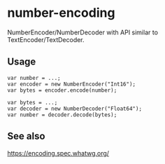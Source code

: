 number-encoding
===============

NumberEncoder/NumberDecoder with API similar to TextEncoder/TextDecoder.

Usage
-----

```
var number = ...;
var encoder = new NumberEncoder("Int16");
var bytes = encoder.encode(number);

var bytes = ...;
var decoder = new NumberDecoder("Float64");
var number = decoder.decode(bytes);
```

See also
-------
https://encoding.spec.whatwg.org/
